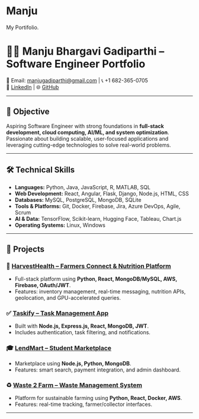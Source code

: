 # Manju
My Portifolio.
# 👩‍💻 Manju Bhargavi Gadiparthi – Software Engineer Portfolio

📧 Email: manjugadiparthi@gmail.com | 📞 +1 682-365-0705  
🔗 [LinkedIn](https://www.linkedin.com/in/manju-gadiparthi-6818a52a6/) | 🌐 [GitHub](https://github.com/YOURUSERNAME)

---

## 🎯 Objective
Aspiring Software Engineer with strong foundations in **full-stack development, cloud computing, AI/ML, and system optimization**. Passionate about building scalable, user-focused applications and leveraging cutting-edge technologies to solve real-world problems.

---

## 🛠 Technical Skills
- **Languages:** Python, Java, JavaScript, R, MATLAB, SQL  
- **Web Development:** React, Angular, Flask, Django, Node.js, HTML, CSS  
- **Databases:** MySQL, PostgreSQL, MongoDB, SQLite  
- **Tools & Platforms:** Git, Docker, Firebase, Jira, Azure DevOps, Agile, Scrum  
- **AI & Data:** TensorFlow, Scikit-learn, Hugging Face, Tableau, Chart.js  
- **Operating Systems:** Linux, Windows  

---

## 🚀 Projects

### 🌱 [HarvestHealth – Farmers Connect & Nutrition Platform](./HarvestHealth)
- Full-stack platform using **Python, React, MongoDB/MySQL, AWS, Firebase, OAuth/JWT**.  
- Features: inventory management, real-time messaging, nutrition APIs, geolocation, and GPU-accelerated queries.  

### ✅ [Taskify – Task Management App](./Taskify)
- Built with **Node.js, Express.js, React, MongoDB, JWT**.  
- Includes authentication, task filtering, and notifications.  

### 🎓 [LendMart – Student Marketplace](./LendMart)
- Marketplace using **Node.js, Python, MongoDB**.  
- Features: smart search, payment integration, and admin dashboard.  

### ♻️ [Waste 2 Farm – Waste Management System](./Waste2Farm)
- Platform for sustainable farming using **Python, React, Docker, AWS**.  
- Features: real-time tracking, farmer/collector interfaces.  

---
